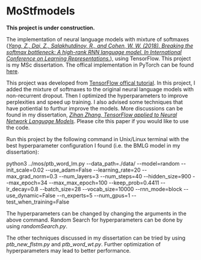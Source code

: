 # MoStfmodels

**This project is under construction.**

The implementation of neural language models with mixture of softmaxes ([_Yang, Z., Dai, Z., Salakhutdinov, R., and Cohen, W. W. (2018). Breaking the softmax bottleneck: A high-rank RNN language model. In International Conference on
Learning Representations._](https://arxiv.org/abs/1711.03953)), using TensorFlow. This project is my MSc dissertation. The offical implementation in PyTorch can be found [here](https://github.com/zihangdai/mos).

This project was developed from [TensorFlow offical tutorial](https://github.com/tensorflow/models/tree/master/tutorials/rnn/ptb). In this project, I added the mixture of softmaxes to the original neural language models with non-recurrent dropout. Then I optimized the hyperparameters to improve perplexities and speed up training. I also advised some techniques that have potiential to furthur improve the models. More discussions can be found in my dissertation, [_Zihan Zhang, TensorFlow applied to Neural Network Language Models_](https://dreamlh.github.io/ZihanZhang.github.io/dissertation.pdf). Please cite this paper if you would like to use the code.

Run this project by the following command in Unix/Linux terminal with the best hyperparameter configuration I found (i.e. the BMLG model in my dissertation):

python3 ../mos/ptb_word_lm.py --data_path=./data/ --model=random --init_scale=0.02 --use_adam=False --learning_rate=20 --max_grad_norm=0.3 --num_layers=3 --num_steps=40 --hidden_size=900 --max_epoch=34 --max_max_epoch=100 --keep_prob=0.4411 --lr_decay=0.8 --batch_size=28 --vocab_size=10000 --rnn_mode=block --use_dynamic=False --n_experts=5 --num_gpus=1 --test_when_training=False

The hyperparameters can be changed by changing the arguments in the above command. Random Search for hyperparameters can be done by using _randomSearch.py_.

The other techniques discussed in my dissertation can be tried by using _ptb_new_flstm.py_ and _ptb_word_wt.py_. Further optimization of hyperparameters may lead to better performance.
